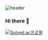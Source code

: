 ![header](https://capsule-render.vercel.app/api?type=waving&color=gradient&height=200&section=header&text=Hi,%20I'm%20Hannah%20Yun.&fontSize=50&fontAlignY=40)

### Hi there 👋

<!--
**HannahYun/HannahYun** is a ✨ _special_ ✨ repository because its `README.md` (this file) appears on your GitHub profile.

Here are some ideas to get you started:

- 🔭 I’m currently working on ...
- 🌱 I’m currently learning ...
- 👯 I’m looking to collaborate on ...
- 🤔 I’m looking for help with ...
- 💬 Ask me about ...
- 📫 How to reach me: ...
- 😄 Pronouns: ...
- ⚡ Fun fact: ...
-->

[![Solved.ac프로필](http://mazassumnida.wtf/api/v2/generate_badge?boj=HannahYun)](https://solved.ac/HannahYun)
